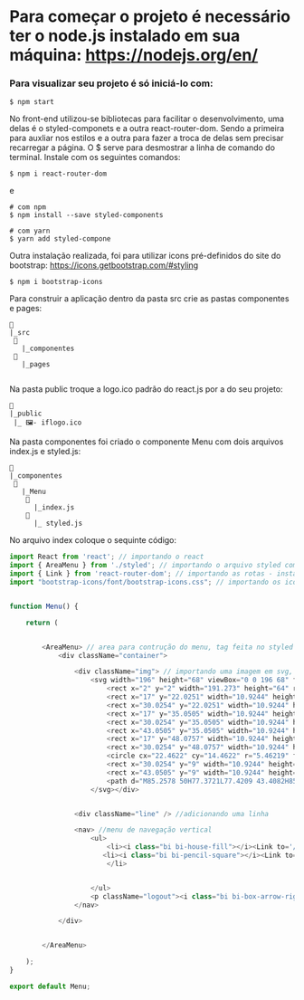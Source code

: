 # Para começar o projeto é necessário ter o node.js instalado em sua máquina: https://nodejs.org/en/
### Para visualizar seu projeto é só iniciá-lo com:

``` 
$ npm start
```
No front-end utilizou-se bibliotecas para facilitar o desenvolvimento, uma delas é o styled-componets e a outra react-router-dom. Sendo a primeira para auxliar nos estilos e a outra para fazer a troca de delas sem precisar recarregar a página. O $ serve para desmostrar a linha de comando do terminal.
Instale com os seguintes comandos:

```
$ npm i react-router-dom
```
 e
```
# com npm
$ npm install --save styled-components

# com yarn
$ yarn add styled-compone
```
Outra instalação realizada, foi para utilizar icons pré-definidos do site do bootstrap: https://icons.getbootstrap.com/#styling

```
$ npm i bootstrap-icons
```
Para construir a aplicação dentro da pasta src crie as pastas componentes e pages:

```
📂
|_src
 📂
   |_componentes
 📂
   |_pages
   
```
Na pasta public troque a logo.ico padrão do react.js por a do seu projeto:

```
📂
|_public
 |_ 🖼️- iflogo.ico   
```
Na pasta componentes foi criado o componente Menu com dois arquivos index.js e styled.js:

```
📂
|_componentes
 📂
   |_Menu
    📑
      |_index.js
    📑
      |_ styled.js
```
No arquivo index coloque o sequinte código:
```react.js
import React from 'react'; // importando o react
import { AreaMenu } from './styled'; // importando o arquivo styled com os estilos
import { Link } from 'react-router-dom'; // importando as rotas - instalado com npm i react-router-dom
import "bootstrap-icons/font/bootstrap-icons.css"; // importando os icons - instalado com npm i bootstrap-icons


function Menu() {

    return (


        <AreaMenu> // area para contrução do menu, tag feita no styled
            <div className="container">

                <div className="img"> // importando uma imagem em svg, que possui melhor qualidade
                    <svg width="196" height="68" viewBox="0 0 196 68" fill="none" xmlns="http://www.w3.org/2000/svg">
                        <rect x="2" y="2" width="191.273" height="64" rx="7" stroke="white" stroke-width="4" />
                        <rect x="17" y="22.0251" width="10.9244" height="10.9244" rx="1" fill="#32A041" />
                        <rect x="30.0254" y="22.0251" width="10.9244" height="10.9244" rx="1" fill="#32A041" />
                        <rect x="17" y="35.0505" width="10.9244" height="10.9244" rx="1" fill="#32A041" />
                        <rect x="30.0254" y="35.0505" width="10.9244" height="10.9244" rx="1" fill="#32A041" />
                        <rect x="43.0505" y="35.0505" width="10.9244" height="10.9244" rx="1" fill="#32A041" />
                        <rect x="17" y="48.0757" width="10.9244" height="10.9244" rx="1" fill="#32A041" />
                        <rect x="30.0254" y="48.0757" width="10.9244" height="10.9244" rx="1" fill="#32A041" />
                        <circle cx="22.4622" cy="14.4622" r="5.46219" fill="#C8191E" />
                        <rect x="30.0254" y="9" width="10.9244" height="10.9244" rx="1" fill="#32A041" />
                        <rect x="43.0505" y="9" width="10.9244" height="10.9244" rx="1" fill="#32A041" />
                        <path d="M85.2578 50H77.3721L77.4209 43.4082H85.2578C86.8854 43.4082 88.2607 43.0176 89.3838 42.2363C90.5231 41.4551 91.3857 40.2913 91.9717 38.7451C92.5739 37.1826 92.875 35.262 92.875 32.9834V31.4453C92.875 29.7363 92.7041 28.2389 92.3623 26.9531C92.0368 25.651 91.5485 24.5687 90.8975 23.7061C90.2464 22.8271 89.4326 22.168 88.4561 21.7285C87.4958 21.2891 86.389 21.0693 85.1357 21.0693H77.2256V14.4531H85.1357C87.5446 14.4531 89.75 14.8682 91.752 15.6982C93.7702 16.512 95.5117 17.6839 96.9766 19.2139C98.4577 20.7275 99.597 22.526 100.395 24.6094C101.208 26.6764 101.615 28.9714 101.615 31.4941V32.9834C101.615 35.4899 101.208 37.7848 100.395 39.8682C99.597 41.9515 98.4658 43.75 97.001 45.2637C95.5361 46.7773 93.8027 47.9492 91.8008 48.7793C89.8151 49.5931 87.6341 50 85.2578 50ZM82.2793 14.4531V50H73.71V14.4531H82.2793ZM130.546 43.4082V50H111.601V43.4082H130.546ZM114.652 14.4531V50H106.083V14.4531H114.652ZM128.104 28.5645V34.9365H111.601V28.5645H128.104ZM130.619 14.4531V21.0693H111.601V14.4531H130.619ZM141.508 14.4531L147.318 26.2695L153.129 14.4531H162.895L152.982 32.0801L163.163 50H153.3L147.318 37.9639L141.337 50H131.449L141.654 32.0801L131.718 14.4531H141.508Z" fill="white" />
                    </svg></div>


                <div className="line" /> //adicionando uma linha 

                <nav> //menu de navegação vertical
                    <ul>
                        <li><i class="bi bi-house-fill"></i><Link to='/Home'>Página Inicial</Link></li> //icons com as rotas definidas
                       <li><i class="bi bi-pencil-square"></i><Link to='/Editor'>Editor</Link>
                        </li>


                    </ul>
                    <p className="logout"><i class="bi bi-box-arrow-right"></i><Link to="/">LogOut</Link></p>
                </nav>

            </div>


        </AreaMenu>

    );
}

export default Menu;
```
